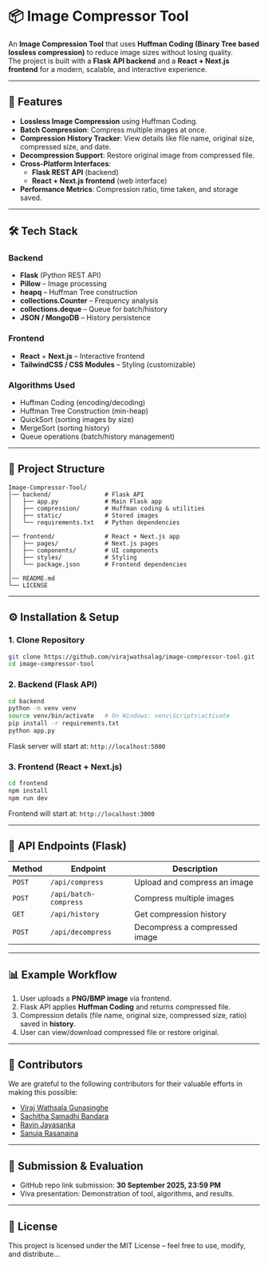 # 📦 Image Compressor Tool

An **Image Compression Tool** that uses **Huffman Coding (Binary Tree based lossless compression)** to reduce image sizes without losing quality.  
The project is built with a **Flask API backend** and a **React + Next.js frontend** for a modern, scalable, and interactive experience.  

---

## 🚀 Features  

- **Lossless Image Compression** using Huffman Coding.  
- **Batch Compression**: Compress multiple images at once.  
- **Compression History Tracker**: View details like file name, original size, compressed size, and date.  
- **Decompression Support**: Restore original image from compressed file.  
- **Cross-Platform Interfaces**:  
  - **Flask REST API** (backend)  
  - **React + Next.js frontend** (web interface)  
- **Performance Metrics**: Compression ratio, time taken, and storage saved.  

---

## 🛠️ Tech Stack  

### Backend  
- **Flask** (Python REST API)  
- **Pillow** – Image processing  
- **heapq** – Huffman Tree construction  
- **collections.Counter** – Frequency analysis  
- **collections.deque** – Queue for batch/history  
- **JSON / MongoDB** – History persistence  

### Frontend  
- **React** + **Next.js** – Interactive frontend  
- **TailwindCSS / CSS Modules** – Styling (customizable)  

### Algorithms Used  
- Huffman Coding (encoding/decoding)  
- Huffman Tree Construction (min-heap)  
- QuickSort (sorting images by size)  
- MergeSort (sorting history)  
- Queue operations (batch/history management)  

---

## 📂 Project Structure  

```
Image-Compressor-Tool/
│── backend/               # Flask API
│   ├── app.py             # Main Flask app
│   ├── compression/       # Huffman coding & utilities
│   ├── static/            # Stored images
│   └── requirements.txt   # Python dependencies
│
│── frontend/              # React + Next.js app
│   ├── pages/             # Next.js pages
│   ├── components/        # UI components
│   ├── styles/            # Styling
│   └── package.json       # Frontend dependencies
│
│── README.md
└── LICENSE
```

---

## ⚙️ Installation & Setup  

### 1. Clone Repository  
```bash
git clone https://github.com/virajwathsalag/image-compressor-tool.git
cd image-compressor-tool
```

### 2. Backend (Flask API)  
```bash
cd backend
python -m venv venv
source venv/bin/activate   # On Windows: venv\Scripts\activate
pip install -r requirements.txt
python app.py
```
Flask server will start at: `http://localhost:5000`

### 3. Frontend (React + Next.js)  
```bash
cd frontend
npm install
npm run dev
```
Frontend will start at: `http://localhost:3000`

---

## 🔗 API Endpoints (Flask)  

| Method | Endpoint | Description |
|--------|----------|-------------|
| `POST` | `/api/compress` | Upload and compress an image |
| `POST` | `/api/batch-compress` | Compress multiple images |
| `GET`  | `/api/history` | Get compression history |
| `POST` | `/api/decompress` | Decompress a compressed image |

---

## 📊 Example Workflow  

1. User uploads a **PNG/BMP image** via frontend.  
2. Flask API applies **Huffman Coding** and returns compressed file.  
3. Compression details (file name, original size, compressed size, ratio) saved in **history**.  
4. User can view/download compressed file or restore original.  

---

## 👥 Contributors
We are grateful to the following contributors for their valuable efforts in making this possible:

- [Viraj Wathsala Gunasinghe](https://github.com/virajwathsalag)
- [Sachitha Samadhi Bandara](https://github.com/sachithasamadhib)
- [Ravin Jayasanka](https://github.com/MrRaveen)
- [Sanuja Rasanajna](https://github.com/SanujaRasanajna2007)

---

## 📅 Submission & Evaluation  

- GitHub repo link submission: **30 September 2025, 23:59 PM**  
- Viva presentation: Demonstration of tool, algorithms, and results.  

---

## 📜 License  

This project is licensed under the MIT License – feel free to use, modify, and distribute...
